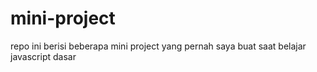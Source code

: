 # mini-project

repo ini berisi beberapa mini project yang pernah saya buat saat belajar javascript dasar

